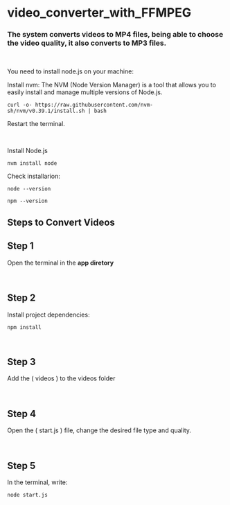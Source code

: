 # video_converter_with_FFMPEG

### The system converts videos to MP4 files, being able to choose the video quality, it also converts to MP3 files.

<br>

You need to install node.js on your machine:

Install nvm: The NVM (Node Version Manager) is a tool that allows you to easily install and manage multiple versions of Node.js.

```
curl -o- https://raw.githubusercontent.com/nvm-sh/nvm/v0.39.1/install.sh | bash
```
Restart the terminal.

<br>

Install Node.js

```
nvm install node
```

Check installarion:

```
node --version
```

```
npm --version
```

## Steps to Convert Videos

## Step 1 

Open the terminal in the <strong> app diretory </strong>

<br>

## Step 2

Install project dependencies:

```
npm install
```

<br>

## Step 3

Add the ( videos ) to the videos folder

<br>

## Step 4

Open the ( start.js ) file, change the desired file type and quality.

<br>

## Step 5

In the terminal, write:

```
node start.js
```